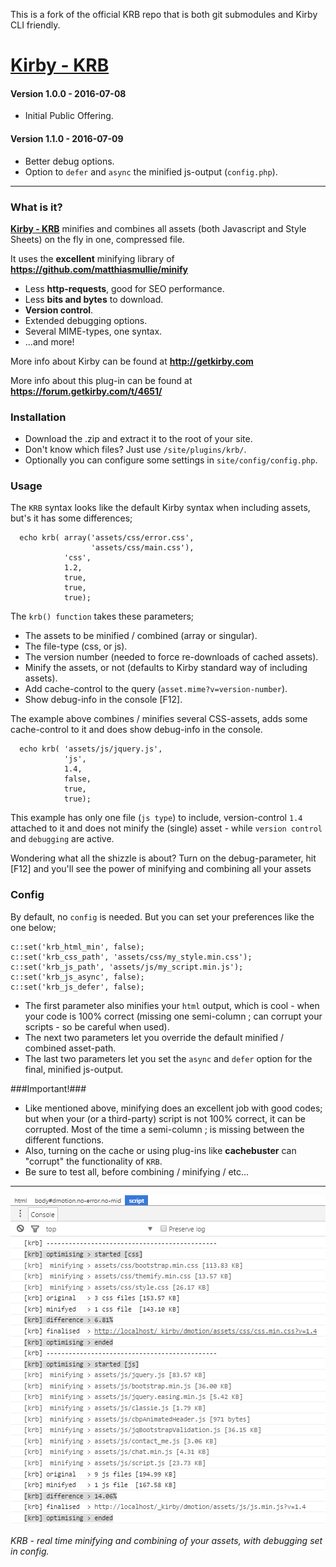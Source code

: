 This is a fork of the official KRB repo that is both git submodules and Kirby CLI friendly.

# [Kirby - KRB](https://github.com/1n3JgKl9pQ6cUMrW/kirby-krb)

#### Version 1.0.0 - 2016-07-08

- Initial Public Offering.

#### Version 1.1.0 - 2016-07-09

- Better debug options.
- Option to `defer` and `async` the minified js-output (`config.php`).

****

### What is it?

**[Kirby - KRB](https://github.com/1n3JgKl9pQ6cUMrW/kirby-krb)** minifies and combines all assets (both Javascript and Style Sheets) on the fly in one, compressed file.

It uses the **excellent** minifying library of **https://github.com/matthiasmullie/minify**

- Less **http-requests**, good for SEO performance.
- Less **bits and bytes** to download.
- **Version control**.
- Extended debugging options.
- Several MIME-types, one syntax.
- ...and more!

More info about Kirby can be found at **http://getkirby.com**

More info about this plug-in can be found at **https://forum.getkirby.com/t/4651/**

### Installation

- Download the .zip and extract it to the root of your site.
- Don't know which files? Just use `/site/plugins/krb/`.
- Optionally you can configure some settings in `site/config/config.php`.

### Usage

The `KRB` syntax looks like the default Kirby syntax when including assets, but's it has some differences;

```
  echo krb( array('assets/css/error.css',
                  'assets/css/main.css'),
            'css',
            1.2,
            true,
            true,
            true);
```

The `krb() function` takes these parameters;

- The assets to be minified / combined (array or singular).
- The file-type (css, or js).
- The version number (needed to force re-downloads of cached assets).
- Minify the assets, or not (defaults to Kirby standard way of including assets).
- Add cache-control to the query (`asset.mime?v=version-number`).
- Show debug-info in the console [F12].

The example above combines / minifies several CSS-assets, adds some cache-control to it and does show debug-info in the console.

```
  echo krb( 'assets/js/jquery.js',
            'js',
            1.4,
            false,
            true,
            true);
```

This example has only one file (`js type`) to include, version-control `1.4` attached to it and does not minify the (single) asset - while `version control` and `debugging` are active.

Wondering what all the shizzle is about? Turn on the debug-parameter, hit [F12] and you'll see the power of minifying and combining all your assets

### Config

By default, no `config` is needed. But you can set your preferences like the one below;

```
c::set('krb_html_min', false);
c::set('krb_css_path', 'assets/css/my_style.min.css');
c::set('krb_js_path', 'assets/js/my_script.min.js');
c::set('krb_js_async', false);
c::set('krb_js_defer', false);
```

- The first parameter also minifies your `html` output, which is cool - when your code is 100% correct (missing one semi-column ; can corrupt your scripts - so be careful when used).
- The next two parameters let you override the default minified / combined asset-path.
- The last two parameters let you set the `async` and `defer` option for the final, minified js-output.

###Important!###

- Like mentioned above, minifying does an excellent job with good codes; but when your (or a third-party) script is not 100% correct, it can be corrupted. Most of the time a semi-column ; is missing between the different functions.
- Also, turning on the cache or using plug-ins like **cachebuster** can "corrupt" the functionality of `KRB`.
- Be sure to test all, before combining / minifying / etc...

****

![Kirby - KRB](kirby-krb.png "Kirby - KRB")

*KRB - real time minifying and combining of your assets, with debugging set in config.*
